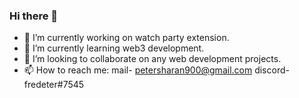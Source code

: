 ### Hi there 👋

<!--
**sharanpeter/sharanpeter** is a ✨ _special_ ✨ repository because its `README.md` (this file) appears on your GitHub profile.

Here are some ideas to get you started:

- 🔭 I’m currently working on watch party extension.
- 🌱 I’m currently learning web3 development.
- 👯 I’m looking to collaborate on any web development projects.
- 📫 How to reach me: 
   mail- petersharan900@gmail.com
-->
- 🔭 I’m currently working on watch party extension.
- 🌱 I’m currently learning web3 development.
- 👯 I’m looking to collaborate on any web development projects.
- 📫 How to reach me: 
   mail- petersharan900@gmail.com
   discord- fredeter#7545
